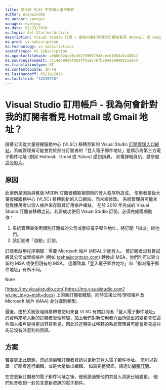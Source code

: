 ```yaml
---
title: 顯示於 VLSC 中的個人電子郵件
author: evanwindom
ms.author: jaunger
manager: evelynp
ms.date: 01/23/2018
ms.topic: Get-Started-Article
description: Visual Studio 訂閱 – 我為何會針對我的訂閱者看見 Hotmail 或 Gmail 地址？
ms.prod: vs-subscription
ms.technology: vs-subscriptions
searchscope: VS Subscription
ms.openlocfilehash: a9b0e02acd0c362759997938cec91983a5d48547
ms.sourcegitcommit: 37144589d9f850ff81ec7bfb884429989925a43d
ms.translationtype: HT
ms.contentlocale: zh-TW
ms.lasthandoff: 05/19/2018
ms.locfileid: "34335716"
---
```

# <a name="visual-studio-subscriptions--why-am-i-seeing-hotmail-or-gmail-addresses-for-my-subscribers"></a>Visual Studio 訂用帳戶 - 我為何會針對我的訂閱者看見 Hotmail 或 Gmail 地址？ 

隨著公司從大量授權服務中心 (VLSC) 移轉至新的 Visual Studio [訂閱管理入口網站](https://manage.visualstudio.com)，系統管理員可能會對於部分訂閱者的「登入電子郵件地址」是顯示為第三方電子郵件地址 (例如 Hotmail、Gmail 或 Yahoo) 感到訝異。  如需詳細資訊，請參閱[這段影片](https://www.youtube.com/watch?v=1op-i1zEMfY&t=0s&list=PLReL099Y5nRfDyvvwzNDBaZe7qTxmuM2T&index=6)。

## <a name="cause"></a>原因

此案例是因為與舊版 MSDN 訂閱者體驗相關聯的登入程序所造成。 使用者是從大量授權服務中心 (VLSC) 移轉到新的入口網站，而未經修改。 系統管理員可能未發覺使用者以個人帳戶來存取其訂用帳戶權益。 在於 2016 年完成的 Visual Studio 訂閱者移轉之前，若要成功使用 Visual Studio 訂閱，必須完成兩項動作：
1. 系統管理員使用個別訂閱者的公司或學校電子郵件地址，將訂閱「指派」給他們。
2. 該訂閱者「啟動」訂閱。

訂閱者啟用程序期間：需要 Microsoft 帳戶 (MSA) 才能登入。 若訂閱者沒有嘗試將其公司或學校帳戶 (例如 tasha@contoso.com) 轉換成 MSA，他們則可以建立新的 MSA 或使用現有的 MSA。 這導致其「登入電子郵件地址」和「指派電子郵件地址」有所不同。

> [!NOTE] 
> [https://my.visualstudio.com](https://my.visualstudio.com?wt.mc_id=o~msft~docs) 上的新訂閱者體驗，同時支援公司/學校帳戶及 Microsoft 帳戶 (MAA) 身分識別類型。

最後，由於系統管理員移轉會使用來自 VLSC 有關訂閱者「登入電子郵件地址」的資料來填入新的訂閱者管理體驗，加上我們對新使用者介面所做出的變更會使這些個人帳戶變得更加容易看見，因此於近期完成移轉的系統管理員可能會看見這些先前沒有注意到的資訊。

## <a name="solution"></a>方案

若要更正此問題，您必須編輯訂閱者資訊以更新其登入電子郵件地址。  您可以對單一訂閱者進行編輯，或是大量做出編輯。 如需完整資訊，請造訪[編輯訂閱](edit-license.md)。  

在您更新訂閱者的電子郵件地址之後，便應該通知他們其登入資訊已經變更。  他們也會收到一封包含更新資訊的電子郵件。   